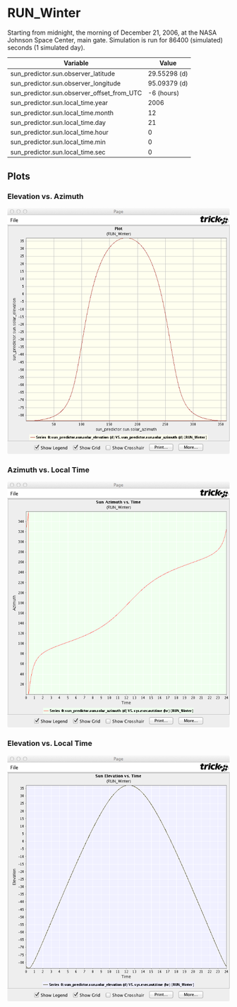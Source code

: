 # RUN_Winter
Starting from midnight, the morning of December 21, 2006, at the
NASA Johnson Space Center, main gate. Simulation is run for 86400
(simulated) seconds (1 simulated day).

Variable                                       |  Value
-----------------------------------------------|---------
sun\_predictor.sun.observer\_latitude          | 29.55298 (d)
sun\_predictor.sun.observer\_longitude         | 95.09379 (d)
sun\_predictor.sun.observer\_offset\_from\_UTC | -6 (hours)
sun\_predictor.sun.local\_time.year            | 2006
sun\_predictor.sun.local\_time.month           | 12
sun\_predictor.sun.local\_time.day             | 21
sun\_predictor.sun.local\_time.hour            | 0
sun\_predictor.sun.local\_time.min             | 0
sun\_predictor.sun.local\_time.sec             | 0

## Plots
### Elevation vs. Azimuth
![](images/WinterElevationVsAzimuth.png)
### Azimuth vs. Local Time
![](images/WinterSunAzimuthVsTime.png)
### Elevation vs. Local Time
![](images/WinterSunElevationVsTime.png)

